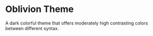 # Oblivion Theme
A dark colorful theme that offers moderately high contrasting colors between different syntax.